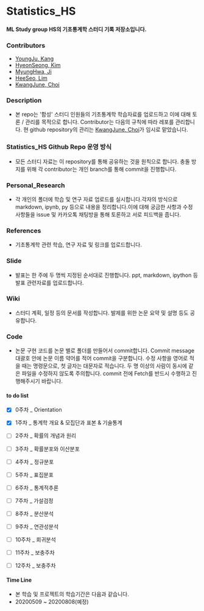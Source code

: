 # Statistics_HS

#### ML Study group HS의 기초통계학 스터디 기록 저장소입니다.


### Contributors
+ [YoungJu, Kang](https://github.com/kyj0920)
+ [HyeonSeong, Kim](https://github.com/khs070911)
+ [MyungHwa, Ji](https://github.com/star6973)
+ [HeeSeo, Lim](https://github.com/limhs1)
+ [KwangJune, Choi](https://github.com/kwangjunechoi7)



### Description
- 본 repo는 '함성' 스터디 인원들의 기초통계학 학습자료를 업로드하고 이에 대해 토론 / 관리를 목적으로 합니다. Contributor는 다음의 규칙에 따라 레포를 관리합니다. 현 github repository의 관리는 [KwangJune, Choi](https://github.com/kwangjunechoi7)가 임시로 맡았습니다.



### Statistics_HS Github Repo 운영 방식
- 모든 스터디 자료는 이 repository를 통해 공유하는 것을 원칙으로 합니다. 충돌 방지를 위해 각 contributor는 개인 branch를 통해 commit을 진행합니다.



### Personal_Research
- 각 개인의 폴더에 학습 및 연구 자료 업로드를 실시합니다.각자의 방식으로 markdown, ipynb, py 등으로 내용을 정리합니다.이에 대해 궁금한 사항과 수정 사항들을 issue 및 카카오톡 채팅방을 통해 토론하고 서로 피드백을 줍니다.



### References
- 기초통계학 관련 학습, 연구 자료 및 링크를 업로드합니다.



### Slide
- 발표는 한 주에 두 명씩 지정된 순서대로 진행합니다. ppt, markdown, ipython 등 발표 관련자료를 업로드합니다.



### Wiki
- 스터디 계획, 일정 등의 문서를 작성합니다. 발제를 위한 논문 요약 및 설명 등도 공유합니다.



### Code
- 논문 구현 코드를 논문 별로 폴더를 만들어서 commit합니다. Commit message 대괄호 안에 논문 이름 약어를 적어 commit을 구분합니다. 수정 사항을 영어로 적을 때는 명령문으로, 첫 글자는 대문자로 적습니다. 두 명 이상의 사람이 동시에 같은 파일을 수정하지 않도록 주의합니다. commit 전에 Fetch를 반드시 수행하고 진행해주시기 바랍니다.



#### to do list
- [x] 0주차 _ Orientation
- [x] 1주차 _ 통계학 개요 & 모집단과 표본 & 기술통계
- [ ] 2주차 _ 확률의 개념과 원리
- [ ] 3주차 _ 확률분포와 이산분포
- [ ] 4주차 _ 정규분포
- [ ] 5주차 _ 표집분포
- [ ] 6주차 _ 통계적추론
- [ ] 7주차 _ 가설검정
- [ ] 8주차 _ 분산분석
- [ ] 9주차 _ 연관성분석
- [ ] 10주차 _ 회귀분석
- [ ] 11주차 _ 보충주차
- [ ] 12주차 _ 보충주차


#### Time Line
- 본 학습 및 프로젝트의 학습기간은 다음과 같습니다.
- 20200509 ~ 20200808(예정)
